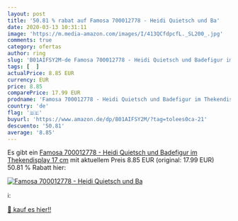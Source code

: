 ```yaml
---
layout: post
title: '50.81 % rabat auf Famosa 700012778 - Heidi Quietsch und Ba'
date: 2020-03-13 10:31:11
image: 'https://m.media-amazon.com/images/I/413QCfdpcfL._SL200_.jpg'
comments: true
category: ofertas
author: ring
slug: 'B01AIFSY2M-de Famosa 700012778 - Heidi Quietsch und Badefigur im...'
tags: [  ]
actualPrice: 8.85 EUR
currency: EUR
price: 8.85
comparePrice: 17.99 EUR
prodname: 'Famosa 700012778 - Heidi Quietsch und Badefigur im Thekendisplay  17 cm'
country: 'de'
flag: '🇩🇪'
buyurl: 'https://www.amazon.de/dp/B01AIFSY2M/?tag=tolees0ca-21'
descuento: '50.81'
average: '8.85'
---
```


Es gibt ein [Famosa 700012778 - Heidi Quietsch und Badefigur im Thekendisplay  17 cm](https://www.amazon.de/dp/B01AIFSY2M/?tag=tolees0ca-21) mit aktuellem Preis 8.85 EUR (original: 17.99 EUR) 50.81 % Rabatt hier:

[![Famosa 700012778 - Heidi Quietsch und Ba](https://m.media-amazon.com/images/I/413QCfdpcfL._SL200_.jpg)](https://www.amazon.de/dp/B01AIFSY2M/?tag=tolees0ca-21)

ℹ️:


[🛒 kauf es hier!!](https://www.amazon.de/dp/B01AIFSY2M/?tag=tolees0ca-21)

